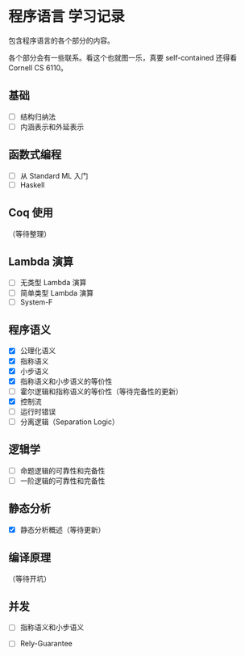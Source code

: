 # 程序语言 学习记录

包含程序语言的各个部分的内容。

各个部分会有一些联系。看这个也就图一乐，真要 self-contained 还得看 Cornell CS 6110。

## 基础

- [ ] 结构归纳法
- [ ] 内涵表示和外延表示

## 函数式编程

- [ ] 从 Standard ML 入门
- [ ] Haskell

## Coq 使用

（等待整理）

## Lambda 演算

- [ ] 无类型 Lambda 演算
- [ ] 简单类型 Lambda 演算
- [ ] System-F

## 程序语义

- [x] 公理化语义
- [x] 指称语义
- [x] 小步语义
- [x] 指称语义和小步语义的等价性
- [ ] 霍尔逻辑和指称语义的等价性（等待完备性的更新）
- [x] 控制流
- [ ] 运行时错误
- [ ] 分离逻辑（Separation Logic）

## 逻辑学

- [ ] 命题逻辑的可靠性和完备性
- [ ] 一阶逻辑的可靠性和完备性

## 静态分析

- [x] 静态分析概述（等待更新）

## 编译原理

（等待开坑）

## 并发

- [ ] 指称语义和小步语义
- [ ] Rely-Guarantee



